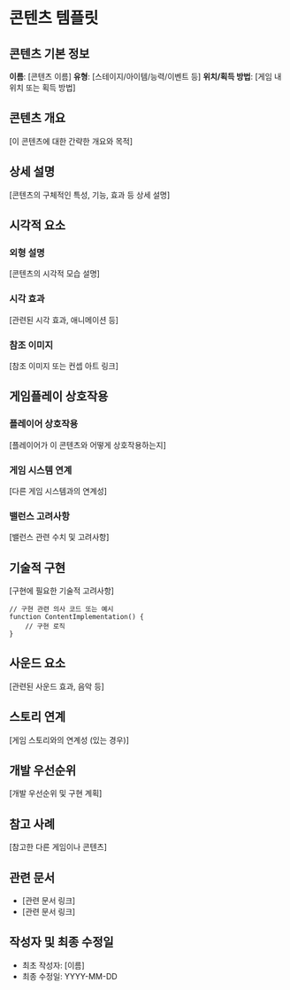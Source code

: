 # 콘텐츠 템플릿

## 콘텐츠 기본 정보
**이름**: [콘텐츠 이름]
**유형**: [스테이지/아이템/능력/이벤트 등]
**위치/획득 방법**: [게임 내 위치 또는 획득 방법]

## 콘텐츠 개요
[이 콘텐츠에 대한 간략한 개요와 목적]

## 상세 설명
[콘텐츠의 구체적인 특성, 기능, 효과 등 상세 설명]

## 시각적 요소
### 외형 설명
[콘텐츠의 시각적 모습 설명]

### 시각 효과
[관련된 시각 효과, 애니메이션 등]

### 참조 이미지
[참조 이미지 또는 컨셉 아트 링크]

## 게임플레이 상호작용
### 플레이어 상호작용
[플레이어가 이 콘텐츠와 어떻게 상호작용하는지]

### 게임 시스템 연계
[다른 게임 시스템과의 연계성]

### 밸런스 고려사항
[밸런스 관련 수치 및 고려사항]

## 기술적 구현
[구현에 필요한 기술적 고려사항]

```
// 구현 관련 의사 코드 또는 예시
function ContentImplementation() {
    // 구현 로직
}
```

## 사운드 요소
[관련된 사운드 효과, 음악 등]

## 스토리 연계
[게임 스토리와의 연계성 (있는 경우)]

## 개발 우선순위
[개발 우선순위 및 구현 계획]

## 참고 사례
[참고한 다른 게임이나 콘텐츠]

## 관련 문서
- [관련 문서 링크]
- [관련 문서 링크]

## 작성자 및 최종 수정일
- 최초 작성자: [이름]
- 최종 수정일: YYYY-MM-DD